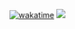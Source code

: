 [![wakatime](https://wakatime.com/badge/user/8d53e784-ede4-4fdf-8baf-a04db56afc32.svg)](https://wakatime.com/@8d53e784-ede4-4fdf-8baf-a04db56afc32)
![](https://komarev.com/ghpvc/?username=akayashuu&color=blueviolet)
